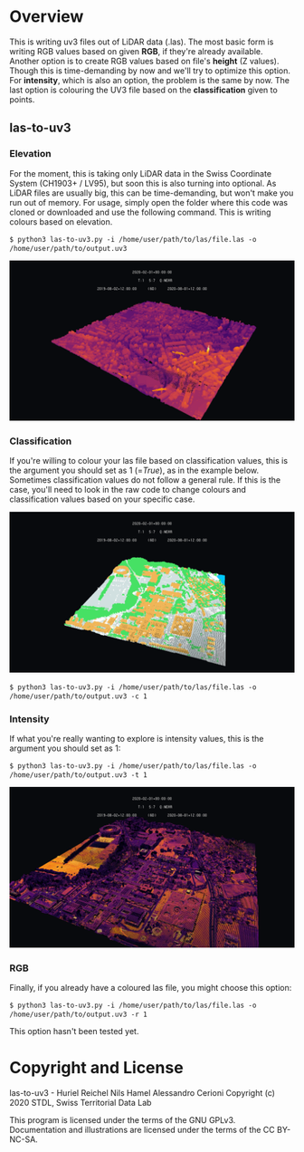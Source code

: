 # Overview

This is writing uv3 files out of LiDAR data (.las). The most basic form is writing RGB values based on given **RGB**, if they're already available. Another option is to create RGB values based on file's **height** (Z values). Though this is time-demanding by now and we'll try to optimize this option. For **intensity**, which is also an option, the problem is the same by now. The last option is colouring the UV3 file based on the **classification** given to points. 

## las-to-uv3

### Elevation

For the moment, this is taking only LiDAR data in the Swiss Coordinate System (CH1903+ / LV95), but soon this is also turning into optional. As LiDAR files are usually big, this can be time-demanding, but won't make you run out of memory. For usage, simply open the folder where this code was cloned or downloaded and use the following command. This is writing colours based on elevation.

```
$ python3 las-to-uv3.py -i /home/user/path/to/las/file.las -o /home/user/path/to/output.uv3 
```
![Image of the Eratosthene Platform with an injected LiDAR file coloured by elevation](frauenfeld_height.png)

### Classification

If you're willing to colour your las file based on classification values, this is the argument you should set as 1 (=*True*), as in the example below. Sometimes classification values do not follow a general rule. If this is the case, you'll need to look in the raw code to change colours and classification values based on your specific case.

![Image of the Eratosthene Platform with an injected LiDAR file coloured by classification](bassenges_class.png)

```
$ python3 las-to-uv3.py -i /home/user/path/to/las/file.las -o /home/user/path/to/output.uv3 -c 1
```

### Intensity

If what you're really wanting to explore is intensity values, this is the argument you should set as 1:

```
$ python3 las-to-uv3.py -i /home/user/path/to/las/file.las -o /home/user/path/to/output.uv3 -t 1
``` 

![Image of the Eratosthene Platform with an injected LiDAR file coloured by classification](bassenges_intensity.png)


### RGB

Finally, if you already have a coloured las file, you might choose this option:

```
$ python3 las-to-uv3.py -i /home/user/path/to/las/file.las -o /home/user/path/to/output.uv3 -r 1
``` 

This option hasn't been tested yet. 

# Copyright and License

las-to-uv3 - Huriel Reichel Nils Hamel Alessandro Cerioni
Copyright (c) 2020 STDL, Swiss Territorial Data Lab

This program is licensed under the terms of the GNU GPLv3. Documentation and illustrations are licensed under the terms of the CC BY-NC-SA.
